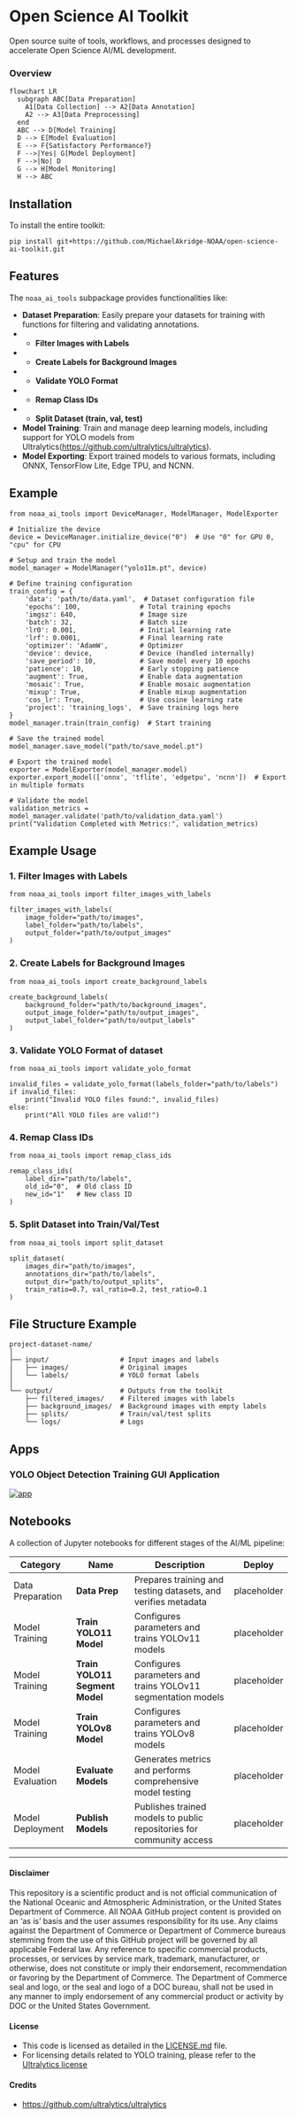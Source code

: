 # Open Science AI Toolkit
Open source suite of tools, workflows, and processes designed to accelerate Open Science AI/ML development.

### Overview
```mermaid
flowchart LR
  subgraph ABC[Data Preparation]
    A1[Data Collection] --> A2[Data Annotation]
    A2 --> A3[Data Preprocessing]
  end
  ABC --> D[Model Training]
  D --> E[Model Evaluation]
  E --> F{Satisfactory Performance?}
  F -->|Yes| G[Model Deployment]
  F -->|No| D
  G --> H[Model Monitoring]
  H --> ABC
```



## Installation
To install the entire toolkit:
```
pip install git+https://github.com/MichaelAkridge-NOAA/open-science-ai-toolkit.git
```
## Features
The `noaa_ai_tools` subpackage provides functionalities like:
- **Dataset Preparation**: Easily prepare your datasets for training with functions for filtering and validating annotations.
- - **Filter Images with Labels**
- - **Create Labels for Background Images**
- - **Validate YOLO Format**
- - **Remap Class IDs**
- - **Split Dataset (train, val, test)**
- **Model Training**: Train and manage deep learning models, including support for YOLO models from Ultralytics(https://github.com/ultralytics/ultralytics).
- **Model Exporting**: Export trained models to various formats, including ONNX, TensorFlow Lite, Edge TPU, and NCNN.

## Example
```
from noaa_ai_tools import DeviceManager, ModelManager, ModelExporter

# Initialize the device
device = DeviceManager.initialize_device("0")  # Use "0" for GPU 0, "cpu" for CPU

# Setup and train the model
model_manager = ModelManager("yolo11m.pt", device)

# Define training configuration
train_config = {
    'data': 'path/to/data.yaml',  # Dataset configuration file
    'epochs': 100,               # Total training epochs
    'imgsz': 640,                # Image size
    'batch': 32,                 # Batch size
    'lr0': 0.001,                # Initial learning rate
    'lrf': 0.0001,               # Final learning rate
    'optimizer': 'AdamW',        # Optimizer
    'device': device,            # Device (handled internally)
    'save_period': 10,           # Save model every 10 epochs
    'patience': 10,              # Early stopping patience
    'augment': True,             # Enable data augmentation
    'mosaic': True,              # Enable mosaic augmentation
    'mixup': True,               # Enable mixup augmentation
    'cos_lr': True,              # Use cosine learning rate
    'project': 'training_logs',  # Save training logs here
}
model_manager.train(train_config)  # Start training

# Save the trained model
model_manager.save_model("path/to/save_model.pt")

# Export the trained model
exporter = ModelExporter(model_manager.model)
exporter.export_model(['onnx', 'tflite', 'edgetpu', 'ncnn'])  # Export in multiple formats

# Validate the model
validation_metrics = model_manager.validate('path/to/validation_data.yaml')
print("Validation Completed with Metrics:", validation_metrics)
```
## Example Usage
### 1. Filter Images with Labels
```
from noaa_ai_tools import filter_images_with_labels

filter_images_with_labels(
    image_folder="path/to/images",
    label_folder="path/to/labels",
    output_folder="path/to/output_images"
)
```
### 2. Create Labels for Background Images
```
from noaa_ai_tools import create_background_labels

create_background_labels(
    background_folder="path/to/background_images",
    output_image_folder="path/to/output_images",
    output_label_folder="path/to/output_labels"
)
```
### 3. Validate YOLO Format of dataset

```
from noaa_ai_tools import validate_yolo_format

invalid_files = validate_yolo_format(labels_folder="path/to/labels")
if invalid_files:
    print("Invalid YOLO files found:", invalid_files)
else:
    print("All YOLO files are valid!")
```
### 4. Remap Class IDs
```
from noaa_ai_tools import remap_class_ids

remap_class_ids(
    label_dir="path/to/labels",
    old_id="0",  # Old class ID
    new_id="1"   # New class ID
)
```
### 5. Split Dataset into Train/Val/Test
```
from noaa_ai_tools import split_dataset

split_dataset(
    images_dir="path/to/images",
    annotations_dir="path/to/labels",
    output_dir="path/to/output_splits",
    train_ratio=0.7, val_ratio=0.2, test_ratio=0.1
)
```
## File Structure Example
```
project-dataset-name/
│
├── input/                  # Input images and labels
│   ├── images/             # Original images
│   └── labels/             # YOLO format labels
│
└── output/                 # Outputs from the toolkit
    ├── filtered_images/    # Filtered images with labels
    ├── background_images/  # Background images with empty labels
    ├── splits/             # Train/val/test splits
    └── logs/               # Logs
```
## Apps
### YOLO Object Detection Training GUI Application
[![app](./apps/docs/screenshot.png)](./apps)


## Notebooks
A collection of Jupyter notebooks for different stages of the AI/ML pipeline:

| Category                                         |  Name                                      | Description                                                                               | Deploy  | 
| ------------------------------------------------- | -------------------------------------------------- | ----------------------------------------------------------------------------------------- | --------|
| Data Preparation                                  | **Data Prep**                                      | Prepares training and testing datasets, and verifies metadata                             | placeholder| 
| Model Training                                    | **Train YOLO11 Model**                            | Configures parameters and trains YOLOv11 models                                           | placeholder  | 
| Model Training                                    | **Train YOLO11 Segment Model**                    | Configures parameters and trains YOLOv11 segmentation models                              | placeholder | 
| Model Training                                    | **Train YOLOv8 Model**                             | Configures parameters and trains YOLOv8 models                                            |placeholder| 
| Model Evaluation                                  | **Evaluate Models**                                | Generates metrics and performs comprehensive model testing                                | placeholder|
| Model Deployment                                  | **Publish Models**                                 | Publishes trained models to public repositories for community access                       | placeholder  | 

----------
#### Disclaimer
This repository is a scientific product and is not official communication of the National Oceanic and Atmospheric Administration, or the United States Department of Commerce. All NOAA GitHub project content is provided on an ‘as is’ basis and the user assumes responsibility for its use. Any claims against the Department of Commerce or Department of Commerce bureaus stemming from the use of this GitHub project will be governed by all applicable Federal law. Any reference to specific commercial products, processes, or services by service mark, trademark, manufacturer, or otherwise, does not constitute or imply their endorsement, recommendation or favoring by the Department of Commerce. The Department of Commerce seal and logo, or the seal and logo of a DOC bureau, shall not be used in any manner to imply endorsement of any commercial product or activity by DOC or the United States Government.

#### License
- This code is licensed as detailed in the [LICENSE.md](./LICENSE.md) file.
- For licensing details related to YOLO training, please refer to the [Ultralytics license](https://github.com/ultralytics/ultralytics?tab=readme-ov-file#license)

#### Credits
- https://github.com/ultralytics/ultralytics
